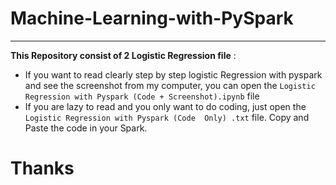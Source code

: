 # Machine-Learning-with-PySpark
***
**This Repository consist of 2 Logistic Regression file** : 
* If you want to read clearly step by step logistic Regression with pyspark and see the screenshot from my computer, you can open the `Logistic Regression with Pyspark (Code + Screenshot).ipynb` file
* If you are lazy to read and you only want to do coding,  just open the `Logistic Regression with Pyspark (Code  Only) .txt` file. Copy and Paste the code in your Spark.
# Thanks
